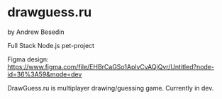 <h1>drawguess.ru</h1>
<p>by Andrew Besedin</p>

<p>Full Stack Node.js pet-project</p>

Figma design: https://www.figma.com/file/EHBrCaGSo1AplvCvAQjQvr/Untitled?node-id=36%3A59&mode=dev

DrawGuess.ru is multiplayer drawing/guessing game. Currently in dev.